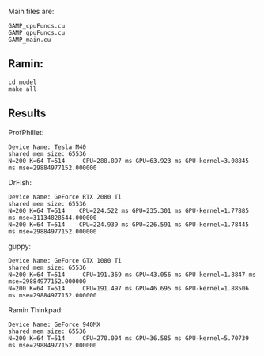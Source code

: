 Main files are:

	GAMP_cpuFuncs.cu
	GAMP_gpuFuncs.cu
	GAMP_main.cu

## Ramin:
	cd model
	make all
	
## Results

ProfPhillet:

	Device Name: Tesla M40
	shared mem size: 65536
	N=200 K=64 T=514	 CPU=288.897 ms GPU=63.923 ms GPU-kernel=3.08845 ms mse=29884977152.000000

DrFish:

	Device Name: GeForce RTX 2080 Ti
	shared mem size: 65536
	N=200 K=64 T=514   	CPU=224.522 ms GPU=235.301 ms GPU-kernel=1.77885 ms mse=31134828544.000000
	N=200 K=64 T=514	CPU=224.939 ms GPU=226.591 ms GPU-kernel=1.78445 ms mse=29884977152.000000

guppy:

	Device Name: GeForce GTX 1080 Ti
	shared mem size: 65536
	N=200 K=64 T=514	 CPU=191.369 ms GPU=43.056 ms GPU-kernel=1.8847 ms mse=29884977152.000000
	N=200 K=64 T=514	 CPU=191.497 ms GPU=46.695 ms GPU-kernel=1.88506 ms mse=29884977152.000000

Ramin Thinkpad:
	
	Device Name: GeForce 940MX
	shared mem size: 65536
	N=200 K=64 T=514	 CPU=270.094 ms GPU=36.585 ms GPU-kernel=5.70739 ms mse=29884977152.000000



